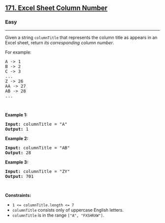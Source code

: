 <h2><a href="https://leetcode.com/problems/excel-sheet-column-number/">171. Excel Sheet Column Number</a></h2><h3>Easy</h3><hr><div element-id="1135"><p element-id="1134">Given a string <code element-id="1133">columnTitle</code> that represents the column title as appears in an Excel sheet, return <em element-id="1132">its corresponding column number</em>.</p>

<p element-id="1131">For example:</p>

<pre element-id="1130">A -&gt; 1
B -&gt; 2
C -&gt; 3
...
Z -&gt; 26
AA -&gt; 27
AB -&gt; 28 
...
</pre>

<p element-id="1129">&nbsp;</p>
<p element-id="1128"><strong class="example" element-id="1127">Example 1:</strong></p>

<pre element-id="1126"><strong element-id="1125">Input:</strong> columnTitle = "A"
<strong element-id="1124">Output:</strong> 1
</pre>

<p element-id="1123"><strong class="example" element-id="1122">Example 2:</strong></p>

<pre element-id="1121"><strong element-id="1120">Input:</strong> columnTitle = "AB"
<strong element-id="1119">Output:</strong> 28
</pre>

<p element-id="1118"><strong class="example" element-id="1117">Example 3:</strong></p>

<pre element-id="1116"><strong element-id="1115">Input:</strong> columnTitle = "ZY"
<strong element-id="1114">Output:</strong> 701
</pre>

<p element-id="1113">&nbsp;</p>
<p element-id="1112"><strong element-id="1111">Constraints:</strong></p>

<ul element-id="1110">
	<li element-id="1109"><code element-id="1108">1 &lt;= columnTitle.length &lt;= 7</code></li>
	<li element-id="1107"><code element-id="1106">columnTitle</code> consists only of uppercase English letters.</li>
	<li element-id="1105"><code element-id="1104">columnTitle</code> is in the range <code element-id="1103">["A", "FXSHRXW"]</code>.</li>
</ul>
</div>